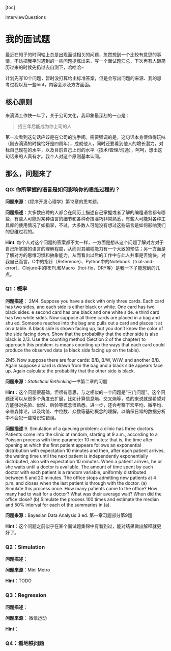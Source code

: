 [toc]

<div id="tags">InterviewQuestions</div>

# 我的面试题

最近在知乎的时间轴上总是出现面试相关的问题，忽然想到一个比较有意思的事情，不妨把我平时遇到的一些问题提炼出来，写一个面试题汇总，下次再有人砸简历过来的时候先扔过去自测下，哈哈哈~

计划先写10个问题，暂时没打算给出标准答案，但是会写出问题的来源、我的思考过程以及一些hint，内容会涉及方方面面。

## 核心原则

来滴滴工作快一年了，关于公司文化，我印象最深刻的一点是：

> 招三年后能成为你上司的人

第一次看到这句话应该是在公司的洗手间。需要强调的是，这句话本身很值得玩味（刚去滴滴的时候恰好是四周年），成就他人，同时还要看到他人的增长潜力，对标自己现在的水平，以及目前自己上司的水平（技术/管理/沟通），呵呵，想出这句话来的人真有才。我个人对这个原则基本认同。

## 那么，问题来了

### Q0: 你所掌握的语言是如何影响你的思维过程的？

**问题来源**：《程序开发心理学》第12章的思考题。

**问题描述**：大多数应聘的人都会在简历上描述自己掌握或者了解的编程语言都有哪些，有些人可能对某种语言的细节和各种奇技淫巧非常熟悉，有些人可能对各种工具库的使用情况了如指掌，不过，大多数人可能没有想过这些语言是如何影响我们的思维过程的。

**Hint**: 每个人对这个问题的答案都不太一样，一方面是想从这个问题了解对方对于自己所掌握的语言的理解程度，从而对其编程能力有一个大致的预估；另一方面是了解对方的思维习惯和抽象能力，从而看出以后的工作中与此人共事是否愉快。对我自己而言，C中的指针（Reference）、Python中的Notebook（trial-and-error）、Clojure中的REPL和Macro（hot-fix，DRY等）是我一下子能想到的几点。

### Q1：概率
**问题描述**：
2M4. Suppose you have a deck with only three cards. Each card has two sides, and each side is either black or white. One card has two black sides.  e second card has one black and one white side.  e third card has two white sides. Now suppose all three cards are placed in a bag and shu ed. Someone reaches into the bag and pulls out a card and places it  at on a table. A black side is shown facing up, but you don’t know the color of the side facing down. Show that the probability that the other side is also black is 2/3. Use the counting method (Section 2 of the chapter) to approach this problem.  is means counting up the ways that each card could produce the observed data (a black side facing up on the table).
2M5. Now suppose there are four cards: B/B, B/W, W/W, and another B/B. Again suppose a card is drawn from the bag and a black side appears face up. Again calculate the probability that the other side is black.

**问题来源**：*Statistical Rethinking*一书第二章的习题

**Hint**：这个问题很基础，但很有意思，与之相似的一个问题是“三门问题”。这个问题还可以从很多个角度去扩展，比如计算信息熵、交叉熵等，总的来说就是希望对方能够对先验、似然、后验等概念很熟悉。进一步，还会考察下宏平均、微平均、辛普森悖论，以及均值、中位数、众数等基础概念的理解，以确保日常的数据分析中不会犯一些常识性错误。

**问题描述**
9. Simulation of a queuing problem: a clinic has three doctors. Patients come into the clinic at random, starting at 9 a.m., according to a Poisson process with time parameter 10 minutes: that is, the time after opening at which the first patient appears follows an exponential distribution with expectation 10 minutes and then, after each patient arrives, the waiting time until the next patient is independently exponentially distributed, also with expectation 10 minutes. When a patient arrives, he or she waits until a doctor is available. The amount of time spent by each doctor with each patient is a random variable, uniformly distributed between 5 and 20 minutes. The office stops admitting new patients at 4 p.m. and closes when the last patient is through with the doctor.(a) Simulate this process once. How many patients came to the office? How many had to wait for a doctor? What was their average wait? When did the office close?(b) Simulate the process 100 times and estimate the median and 50% interval for each of the summaries in (a).

**问题来源**：Bayesian Data Analysis 3 ed. 第一章习题部分第9题

**Hint**：这个问题之前似乎在某个面试题集锦中有看到过，能对结果做出解释就更好了。

### Q2：Simulation

**问题描述：** 

**问题来源**：Mini Metro

**Hint**：TODO

### Q3：Regression

**问题描述**：

**问题来源**： 微信运动

**Hint**：

### Q4：看地铁问题